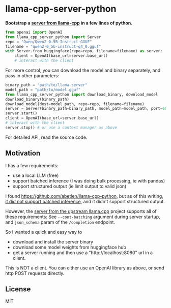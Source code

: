 # llama-cpp-server-python

**Bootstrap a [server from llama-cpp](https://github.com/ggerganov/llama.cpp/tree/master/examples/server) in a few lines of python.**

```python
from openai import OpenAI
from llama_cpp_server_python import Server
repo = "Qwen/Qwen2-0.5B-Instruct-GGUF"
filename = "qwen2-0_5b-instruct-q4_0.gguf"
with Server.from_huggingface(repo=repo, filename=filename) as server:
    client = OpenAI(base_url=server.base_url)
    # interact with the client
```

For more control, you can download the model and binary separately,
and pass in other parameters:

```python
binary_path = "path/to/llama-server"
model_path = "path/to/model.gguf"
from llama_cpp_server_python import download_binary, download_model
download_binary(binary_path)
download_model(dest=model_path, repo=repo, filename=filename)
server = Server(binary_path=binary_path, model_path=model_path, port=6000, ctx_size=1024)
server.start()
client = OpenAI(base_url=server.base_url)
# interact with the client
server.stop() # or use a context manager as above
```

For detailed API, read the source code.

## Motivation

I has a few requirements:

- use a local LLM (free)
- support batched inference (I was doing bulk processing, ie with pandas)
- support structured output (ie limit output to valid json)

I found https://github.com/abetlen/llama-cpp-python, but as of this writing,
[it did not support batched inference](https://github.com/abetlen/llama-cpp-python/issues/771),
and it didn't support structured output.

However, the [server from the upstream llama.cpp](https://github.com/ggerganov/llama.cpp/tree/master/examples/server)
project supports all of these requirements:
See `--cont-batching` argument during server startup,
and `json_schema` param of the `/completion` endpoint.

So I wanted a quick and easy way to

- download and install the server binary
- download some model weights from huggingface hub
- get a server running and then use a "http://localhost:8080" url in a client.

This is NOT a client. You can either use an OpenAI library as above,
or send http POST requests directly.

## License

MIT